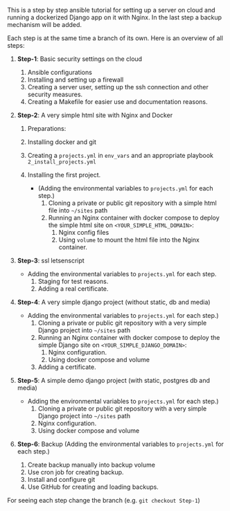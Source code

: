This is a step by step ansible tutorial for setting up a server on cloud and running a dockerized Django app on it with Nginx. In the last step a backup mechanism will be added.

 
Each step is at the same time a branch of its own. Here is an overview of all steps:


1. **Step-1**: Basic security settings on the cloud
   1. Ansible configurations
   2. Installing and setting up a firewall
   3. Creating a server user, setting up the ssh connection and other security measures.
   4. Creating a Makefile for easier use and documentation reasons.
2. **Step-2**: A very simple html site with Nginx and Docker
   1. Preparations:
     1. Installing docker and git
     2. Creating a `projects.yml` in `env_vars` and an appropriate playbook `2_install_projects.yml`
   
   2. Installing the first project.
   		* (Adding the environmental variables to `projects.yml` for each step.)
   			1. Cloning a private or public git repository with a simple html file into `~/sites` path
     		2. Running an Nginx container with docker compose to deploy the simple html site on `<YOUR_SIMPLE_HTML_DOMAIN>`:
     			1. Nginx config files
     			2. Using `volume` to mount the html file into the Nginx container.
          
3. **Step-3**: ssl letsenscript 
   * Adding the environmental variables to `projects.yml` for each step.
   		1. Staging for test reasons.
   		2. Adding a real certificate.
      
4. **Step-4**: A very simple django project (without static, db and media)
   * Adding the environmental variables to `projects.yml` for each step.)
   		1. Cloning a private or public git repository with a very simple Django project into `~/sites` path
   		2. Running an Nginx container with docker compose to deploy the simple Django site on `<YOUR_SIMPLE_DJANGO_DOMAIN>`:
     		1. Nginx configuration.
     		2. Using docker compose and volume
   		3. Adding a certificate.

5. **Step-5**: A simple demo django project (with static, postgres db and media)
   * Adding the environmental variables to `projects.yml` for each step.)
   		1. Cloning a private or public git repository with a very simple Django project into `~/sites` path
   		1. Nginx configuration.
   		2. Using docker compose and volume

6. **Step-6**: Backup
   (Adding the environmental variables to `projects.yml` for each step.)
   1. Create backup manually into backup volume
   2. Use cron job for creating backup.
   3. Install and configure git
   2. Use GitHub for creating and loading backups.


   
For seeing each step change the branch (e.g. `git checkout Step-1`)